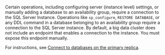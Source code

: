 Certain operations, including configuring server (instance level) settings, or manually adding a database to an availability group, require a connection to the SQL Server Instance. Operations like `sp_configure`, `RESTORE DATABASE`, or any DDL command in a database belonging to an availability group require a connection to the SQL Server instance. By default, a big data cluster does not include an endpoint that enables a connection to the instance. You must expose this endpoint manually.

For instructions, see [Connect to databases on the primary replica](../big-data-cluster/deployment-high-availability.md#connect-to-databases-on-the-primary-replica).